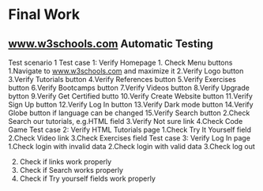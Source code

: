 # Final Work
## www.w3schools.com Automatic Testing
Test scenario 1
Test case 1: Verify Homepage
				1. Check Menu buttons
					1.Navigate to www.w3schools.com and maximize it
					2.Verify Logo button
					3.Verify Tutorials button
					4.Verify References button
					5.Verify Exercises button
					6.Verify Bootcamps button
					7.Verify Videos button
					8.Verify Upgrade bytton
					9.Verify Get Certified butto
					10.Verify Create Website button
					11.Verify Sign Up button
					12.Verify Log In button
					13.Verify Dark mode button
					14.Verify Globe button if language can be changed
					15.Verify Search button
				2.Check Search our tutorials, e.g.HTML field
				3.Verify Not sure link
				4.Check Code Game
Test case 2: Verify HTML Tutorials page
				1.Check Try It Yourself field
				2.Check Video link
				3.Check Exercises field
Test case 3: Verify Log In page
				1.Check login with invalid data
				2.Check login with valid data
				3.Check log out


	

2. Check if links work properly
3. Check if Search works properly
4. Check if Try yourself fields work properly
